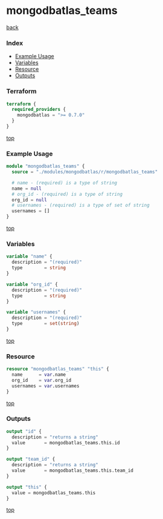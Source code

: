 # mongodbatlas_teams

[back](../mongodbatlas.md)

### Index

- [Example Usage](#example-usage)
- [Variables](#variables)
- [Resource](#resource)
- [Outputs](#outputs)

### Terraform

```terraform
terraform {
  required_providers {
    mongodbatlas = ">= 0.7.0"
  }
}
```

[top](#index)

### Example Usage

```terraform
module "mongodbatlas_teams" {
  source = "./modules/mongodbatlas/r/mongodbatlas_teams"

  # name - (required) is a type of string
  name = null
  # org_id - (required) is a type of string
  org_id = null
  # usernames - (required) is a type of set of string
  usernames = []
}
```

[top](#index)

### Variables

```terraform
variable "name" {
  description = "(required)"
  type        = string
}

variable "org_id" {
  description = "(required)"
  type        = string
}

variable "usernames" {
  description = "(required)"
  type        = set(string)
}
```

[top](#index)

### Resource

```terraform
resource "mongodbatlas_teams" "this" {
  name      = var.name
  org_id    = var.org_id
  usernames = var.usernames
}
```

[top](#index)

### Outputs

```terraform
output "id" {
  description = "returns a string"
  value       = mongodbatlas_teams.this.id
}

output "team_id" {
  description = "returns a string"
  value       = mongodbatlas_teams.this.team_id
}

output "this" {
  value = mongodbatlas_teams.this
}
```

[top](#index)